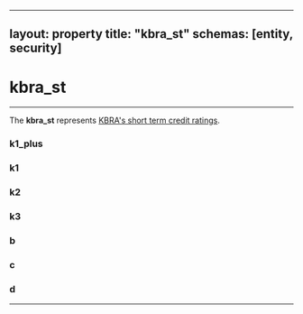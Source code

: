 
---
layout:     property
title:      "kbra_st"
schemas:    [entity, security]
---

# kbra_st

---

The **kbra_st** represents [KBRA's short term credit ratings](https://www.kbra.com/understanding-ratings/rating-scales/short-term-credit-rating).


### k1_plus

### k1

### k2

### k3

### b

### c

### d

---